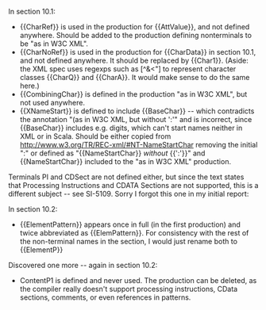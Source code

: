 In section 10.1:
* {{CharRef}} is used in the production for {{AttValue}}, and not defined anywhere. Should be added to the production defining nonterminals to be "as in W3C XML".
* {{CharNoRef}} is used in the production for {{CharData}} in section 10.1, and not defined anywhere. It should be replaced by {{Char1}}. (Aside: the XML spec uses regexps such as [^&<"] to represent character classes {{CharQ}} and {{CharA}}. It would make sense to do the same here.)
* {{CombiningChar}} is defined in the production "as in W3C XML", but not used anywhere.
* {{XNameStart}} is defined to include {{BaseChar}} -- which contradicts the annotation "(as in W3C XML, but without ':'" and is incorrect, since {{BaseChar}} includes e.g. digits, which can't start names neither in XML or in Scala. Should be either copied from http://www.w3.org/TR/REC-xml/#NT-NameStartChar removing the initial ":" or defined as "{{NameStartChar}} _without_ {{':'}}" and {{NameStartChar}} included to the "as in W3C XML" production.

Terminals PI and CDSect are not defined either, but since the text states that Processing Instructions and CDATA Sections are not supported, this is a different subject -- see SI-5109.
Sorry I forgot this one in my initial report:

In section 10.2:
  * {{ElementPattern}} appears once in full (in the first production) and twice abbreviated as {{ElemPattern}}. For consistency with the rest of the non-terminal names in the section, I would just rename both to {{ElementP}}

Discovered one more -- again in section 10.2:

* ContentP1 is defined and never used. The production can be deleted, as the compiler really doesn't support processing instructions, CData sections, comments, or even references in patterns.
